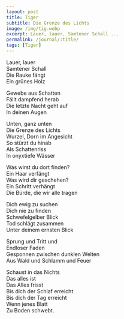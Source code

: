 ```yaml
---
layout: post
title: Tiger
subtitle: Die Grenze des Lichts
image: /img/tig.webp
excerpt: Lauer, lauer, Samtener Schall ...
permalink: /journal/:title/
tags: [Tiger]
---
```


Lauer, lauer  
Samtener Schall  
Die Rauke fängt  
Ein grünes Holz

Gewebe aus Schatten  
Fällt dampfend herab  
Die letzte Nacht geht auf  
In deinen Augen

Unten, ganz unten  
Die Grenze des Lichts  
Wurzel, Dorn im Angesicht  
So stürzt du hinab  
Als Schattenriss  
In onyxtiefe Wässer

Was wirst du dort finden?  
Ein Haar verfängt  
Was wird dir geschehen?  
Ein Schritt verhängt  
Die Bürde, die wir alle tragen

Dich ewig zu suchen  
Dich nie zu finden  
Schwefelgelber Blick  
Tod schlägt zusammen  
Unter deinem ernsten Blick

Sprung und Tritt und  
Endloser Faden  
Gesponnen zwischen dunklen Welten  
Aus Wald und Schlamm und Feuer

Schaust in das Nichts  
Das alles ist  
Das Alles frisst  
Bis dich der Schlaf erreicht  
Bis dich der Tag erreicht  
Wenn jenes Blatt  
Zu Boden schwebt.